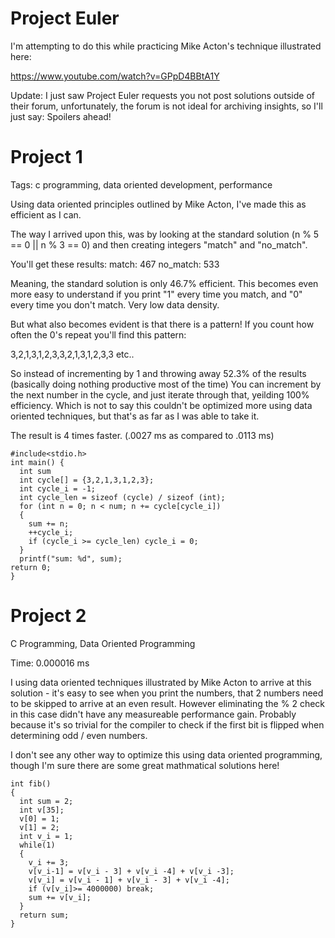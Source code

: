 # Project Euler

I'm attempting to do this while practicing Mike Acton's technique illustrated here:

https://www.youtube.com/watch?v=GPpD4BBtA1Y

Update: I just saw Project Euler requests you not post solutions outside of their forum, unfortunately, the forum is not ideal for archiving insights, so I'll just say: Spoilers ahead!


# Project 1

Tags: c programming, data oriented development, performance

Using data oriented principles outlined by Mike Acton, I've made this as efficient as I can.

The way I arrived upon this, was by looking at the standard solution (n % 5 == 0 || n % 3 == 0) and then creating integers "match" and "no_match".

You'll get these results:
match: 467
no_match: 533

Meaning, the standard solution is only 46.7% efficient. 
This becomes even more easy to understand if you print "1" every time you match, and "0" every time you don't match. Very low data density.

But what also becomes evident is that there is a pattern! If you count how often the 0's repeat you'll find this pattern:

3,2,1,3,1,2,3,3,2,1,3,1,2,3,3 etc..

So instead of incrementing by 1 and throwing away 52.3% of the results (basically doing nothing productive most of the time) You can increment by the next number in the cycle, and just iterate through that, yeilding 100% efficiency.  Which is not to say this couldn't be optimized more using data oriented techniques, but that's as far as I was able to take it.

The result is 4 times faster. (.0027 ms as compared to .0113 ms)

````
#include<stdio.h>
int main() {
  int sum 
  int cycle[] = {3,2,1,3,1,2,3}; 
  int cycle_i = -1;
  int cycle_len = sizeof (cycle) / sizeof (int);
  for (int n = 0; n < num; n += cycle[cycle_i])
  {
    sum += n;
    ++cycle_i;
    if (cycle_i >= cycle_len) cycle_i = 0;
  }
  printf("sum: %d", sum);
return 0;
}
````


# Project 2

C Programming, Data Oriented Programming

Time: 0.000016 ms

I using data oriented techniques illustrated by Mike Acton to arrive at this solution - it's easy to see when you print the numbers, that 2 numbers need to be skipped to arrive at an even result. However eliminating the % 2 check in this case didn't have any measureable performance gain. Probably because it's so trivial for the compiler to check if the first bit is flipped when determining odd / even numbers. 

I don't see any other way to optimize this using data oriented programming, though I'm sure there are some great mathmatical solutions here!

````
int fib()
{
  int sum = 2;
  int v[35];
  v[0] = 1;
  v[1] = 2;
  int v_i = 1;
  while(1)
  {
    v_i += 3;
    v[v_i-1] = v[v_i - 3] + v[v_i -4] + v[v_i -3];
    v[v_i] = v[v_i - 1] + v[v_i - 3] + v[v_i -4];
    if (v[v_i]>= 4000000) break;
    sum += v[v_i];
  }
  return sum;
}
````
